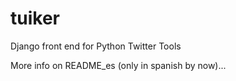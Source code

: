 # tuiker
Django front end for Python Twitter Tools

More info on README_es (only in spanish by now)...
